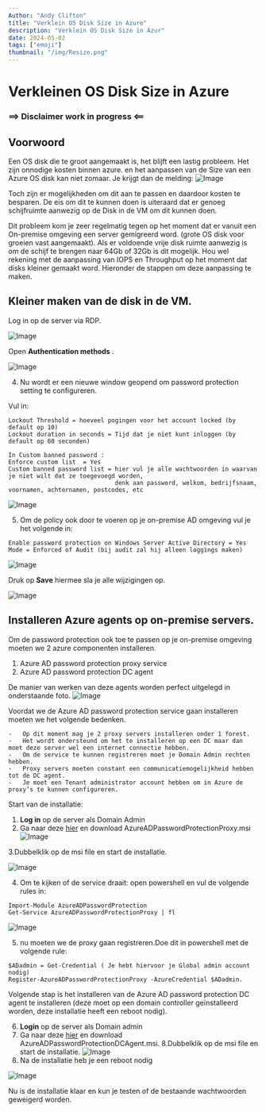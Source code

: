 ```yaml
---
Author: "Andy Clifton"
title: "Verklein OS Disk Size in Azure"
description: "Verklein OS Disk Size in Azur"
date: 2024-05-02
tags: ["emoji"]
thumbnail: "/img/Resize.png"
---
```


# Verkleinen OS Disk Size in Azure

### ==> Disclaimer work in progress <==

## Voorwoord

Een OS disk die te groot aangemaakt is, het blijft een lastig probleem. Het zijn onnodige kosten binnen azure. en het aanpassen van de Size van een Azure OS disk kan niet zomaar. Je krijgt dan de melding:
![Image](/Images/ShrinkOS/ReduceSize.png)

Toch zijn er mogelijkheden om dit aan te passen en daardoor kosten te besparen. De eis om dit te kunnen doen is uiteraard dat er genoeg schijfruimte aanwezig op de Disk in de VM om dit kunnen doen.

Dit probleem kom je zeer regelmatig tegen op het moment dat er vanuit een On-premise omgeving een server gemigreerd word. (grote OS disk voor groeien vast aangemaakt).
Als er voldoende vrije disk ruimte aanwezig is om de schijf te brengen naar 64Gb of 32Gb is dit mogelijk.
Hou wel rekening met de aanpassing van IOPS en Throughput op het moment dat disks kleiner gemaakt word.
Hieronder de stappen om deze aanpassing te maken.


## Kleiner maken van de disk in de VM.

Log in op de server via RDP.



![Image](/Images/ShrinkOS/rdp.png)

Open **Authentication methods**
.

![Image](/Images/PasswordProtection/AuthenticationMethods.png)

4)	Nu wordt er een nieuwe window geopend om password protection setting te configureren.

Vul in: 
~~~
Lockout Threshold = hoeveel pogingen voor het account locked (by default op 10)
Lockout duration in seconds = Tijd dat je niet kunt inloggen (by default op 60 seconden)

In Custom banned password :
Enforce custom list  = Yes
Custom banned password list = hier vul je alle wachtwoorden in waarvan je niet wilt dat ze toegevoegd worden, 
                              denk aan password, welkom, bedrijfsnaam, voornamen, achternamen, postcodes, etc

~~~

![Image](/Images/PasswordProtection/customsmartlockout.png)

5)	Om de policy ook door te voeren op je on-premise AD omgeving vul je het volgende in:

~~~
Enable password protection on Windows Server Active Directory = Yes
Mode = Enforced of Audit (bij audit zal hij alleen loggings maken)
~~~
![Image](/Images/PasswordProtection/PPAD.png)

Druk op **Save** hiermee sla je alle wijzigingen op.

![Image](/Images/PasswordProtection/save.png)


## Installeren Azure agents op on-premise servers.

Om de password protection ook toe te passen op je on-premise omgeving moeten we 2 azure componenten installeren.

1. Azure AD password protection proxy service
2. Azure AD password protection DC agent

De manier van werken van deze agents worden perfect uitgelegd in onderstaande foto.
![Image](/Images/PasswordProtection/adpp.png)

Voordat we de Azure AD password protection service gaan installeren moeten we het volgende bedenken.
~~~
-	Op dit moment mag je 2 proxy servers installeren onder 1 forest.
-	Het wordt ondersteund om het te installeren op een DC maar dan moet deze server wel een internet connectie hebben.
-	Om de service te kunnen registreren moet je Domain Admin rechten hebben.
-	Proxy servers moeten constant een communicatiemogelijkheid hebben tot de DC agent.
-	Je moet een Tenant administrator account hebben om in Azure de proxy’s te kunnen configureren.
~~~
Start van de installatie:


1. **Log in** op de server als Domain Admin
2. Ga naar deze [hier](https://www.microsoft.com/download/details.aspx?id=57071)  en download AzureADPasswordProtectionProxy.msi
![Image](/Images/PasswordProtection/download.png)

3.Dubbelklik op de msi file en start de installatie.

  ![Image](/Images/PasswordProtection/msi.png)

4. Om te kijken of de service draait: open powershell en vul de volgende rules in:

````
Import-Module AzureADPasswordProtection
Get-Service AzureADPasswordProtectionProxy | fl

````
![Image](/Images/PasswordProtection/powershell.png)

5. nu moeten we de proxy gaan registreren.Doe dit in powershell met de volgende rule:

````
$ADadmin = Get-Credential ( Je hebt hiervoor je Global admin account nodig)
Register-AzureADPasswordProtectionProxy -AzureCredential $ADadmin.
````
Volgende stap is het installeren van de Azure AD password protection DC agent te installeren (deze moet op een domain controller geïnstalleerd worden, deze installatie heeft een reboot nodig).

6. **Login** op de server als Domain admin
7.  Ga naar deze [hier](https://www.microsoft.com/download/details.aspx?id=57071)  en download AzureADPasswordProtectionDCAgent.msi.
8.Dubbelklik op de msi file en start de installatie.
![Image](/Images/PasswordProtection/msi2.png)
9. Na de installatie heb je een reboot nodig

![Image](/Images/PasswordProtection/reboot.png)

Nu is de installatie klaar en kun je testen of de bestaande wachtwoorden geweigerd worden.


